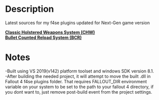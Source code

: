 # Description
Latest sources for my f4se plugins updated for Next-Gen game version

**[Classic Holstered Weapons System (CHW)](https://www.nexusmods.com/fallout4/mods/46101)**  
**[Bullet Counted Reload System (BCR)](https://www.nexusmods.com/fallout4/mods/41178)**

# Notes
-Built using VS 2019(v142) platform toolset and windows SDK version 8.1.  
-After building the needed project, it will attempt to move the built .dll in Fallout 4 f4se plugins folder. That requires FALLOUT_DIR environment variable on your system to be set to the path to your fallout 4 directory, if you dont want to, just remove post-build event from the project settings.
